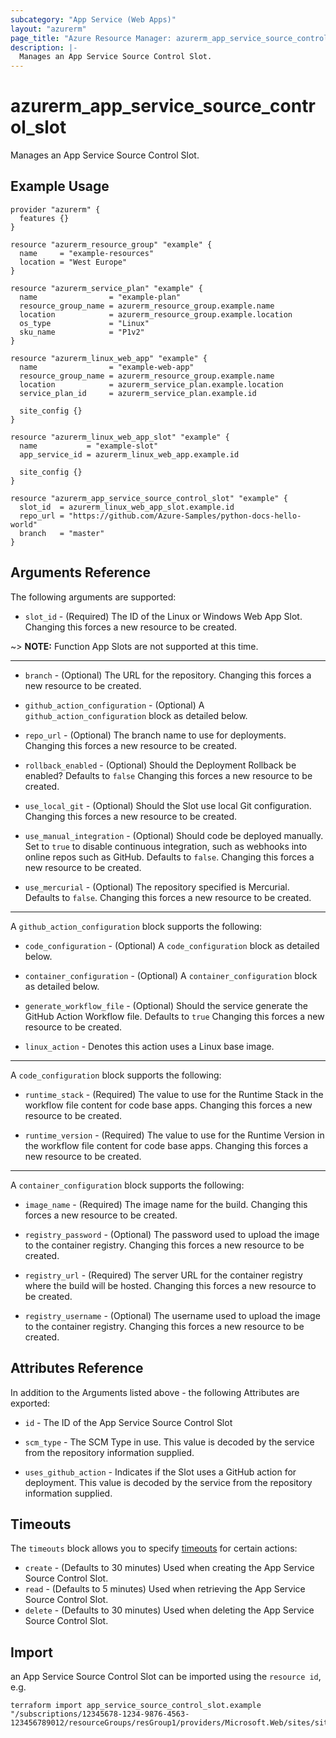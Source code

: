 ```yaml
---
subcategory: "App Service (Web Apps)"
layout: "azurerm"
page_title: "Azure Resource Manager: azurerm_app_service_source_control_slot"
description: |-
  Manages an App Service Source Control Slot.
---
```


# azurerm_app_service_source_control_slot

Manages an App Service Source Control Slot.

## Example Usage

```hcl
provider "azurerm" {
  features {}
}

resource "azurerm_resource_group" "example" {
  name     = "example-resources"
  location = "West Europe"
}

resource "azurerm_service_plan" "example" {
  name                = "example-plan"
  resource_group_name = azurerm_resource_group.example.name
  location            = azurerm_resource_group.example.location
  os_type             = "Linux"
  sku_name            = "P1v2"
}

resource "azurerm_linux_web_app" "example" {
  name                = "example-web-app"
  resource_group_name = azurerm_resource_group.example.name
  location            = azurerm_service_plan.example.location
  service_plan_id     = azurerm_service_plan.example.id

  site_config {}
}

resource "azurerm_linux_web_app_slot" "example" {
  name           = "example-slot"
  app_service_id = azurerm_linux_web_app.example.id

  site_config {}
}

resource "azurerm_app_service_source_control_slot" "example" {
  slot_id  = azurerm_linux_web_app_slot.example.id
  repo_url = "https://github.com/Azure-Samples/python-docs-hello-world"
  branch   = "master"
}

```

## Arguments Reference

The following arguments are supported:

* `slot_id` - (Required) The ID of the Linux or Windows Web App Slot. Changing this forces a new resource to be created.

~> **NOTE:** Function App Slots are not supported at this time.

---

* `branch` - (Optional) The URL for the repository. Changing this forces a new resource to be created.

* `github_action_configuration` - (Optional) A `github_action_configuration` block as detailed below.

* `repo_url` - (Optional) The branch name to use for deployments. Changing this forces a new resource to be created.

* `rollback_enabled` - (Optional) Should the Deployment Rollback be enabled? Defaults to `false` Changing this forces a new resource to be created.

* `use_local_git` - (Optional) Should the Slot use local Git configuration. Changing this forces a new resource to be created.

* `use_manual_integration` - (Optional) Should code be deployed manually. Set to `true` to disable continuous integration, such as webhooks into online repos such as GitHub. Defaults to `false`. Changing this forces a new resource to be created.

* `use_mercurial` - (Optional) The repository specified is Mercurial. Defaults to `false`. Changing this forces a new resource to be created.

---

A `github_action_configuration` block supports the following:

* `code_configuration` - (Optional) A `code_configuration` block as detailed below.

* `container_configuration` - (Optional) A `container_configuration` block as detailed below.

* `generate_workflow_file` - (Optional) Should the service generate the GitHub Action Workflow file. Defaults to `true` Changing this forces a new resource to be created.

* `linux_action` -  Denotes this action uses a Linux base image.

---

A `code_configuration` block supports the following:

* `runtime_stack` - (Required) The value to use for the Runtime Stack in the workflow file content for code base apps. Changing this forces a new resource to be created.

* `runtime_version` - (Required) The value to use for the Runtime Version in the workflow file content for code base apps. Changing this forces a new resource to be created.

---

A `container_configuration` block supports the following:

* `image_name` - (Required) The image name for the build. Changing this forces a new resource to be created.

* `registry_password` - (Optional) The password used to upload the image to the container registry. Changing this forces a new resource to be created.

* `registry_url` - (Required) The server URL for the container registry where the build will be hosted. Changing this forces a new resource to be created.

* `registry_username` - (Optional) The username used to upload the image to the container registry. Changing this forces a new resource to be created.

## Attributes Reference

In addition to the Arguments listed above - the following Attributes are exported:

* `id` - The ID of the App Service Source Control Slot

* `scm_type` - The SCM Type in use. This value is decoded by the service from the repository information supplied.

* `uses_github_action` - Indicates if the Slot uses a GitHub action for deployment. This value is decoded by the service from the repository information supplied.


## Timeouts

The `timeouts` block allows you to specify [timeouts](https://www.terraform.io/docs/configuration/resources.html#timeouts) for certain actions:

* `create` - (Defaults to 30 minutes) Used when creating the App Service Source Control Slot.
* `read` - (Defaults to 5 minutes) Used when retrieving the App Service Source Control Slot.
* `delete` - (Defaults to 30 minutes) Used when deleting the App Service Source Control Slot.

## Import

an App Service Source Control Slot can be imported using the `resource id`, e.g.

```shell
terraform import app_service_source_control_slot.example "/subscriptions/12345678-1234-9876-4563-123456789012/resourceGroups/resGroup1/providers/Microsoft.Web/sites/site1/slots/slot1"
```
